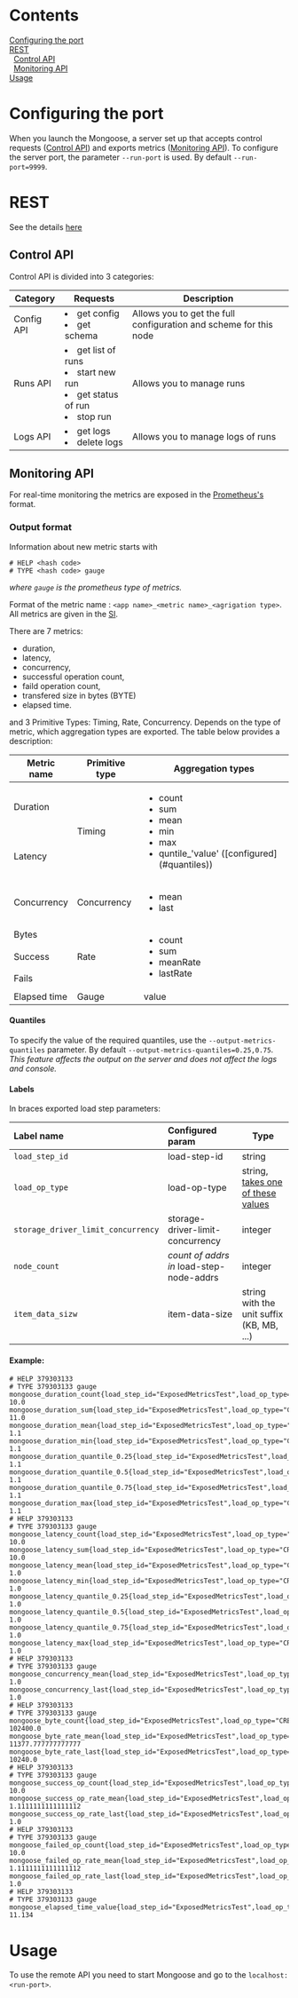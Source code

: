 # Contents

[Configuring the port](#configuring-the-port)<br/>
[REST](#rest)<br/>
&nbsp;&nbsp;[Control API](#control-api)<br/>
&nbsp;&nbsp;[Monitoring API](#monitoring-api)<br/>
[Usage](#usage)<br/>

# Configuring the port

When you launch the Mongoose, a server set up that accepts control requests ([Control API](#control-api)) and exports metrics
([Monitoring API](#monitoring-api)). To configure the server port, the parameter `--run-port` is used.
By default `--run-port=9999`.

# REST

See the details [here](https://app.swaggerhub.com/apis-docs/veronikaKochugova/Mongoose/4.1.0)

## Control API

Control API is divided into 3 categories:

|Category|Requests|Description|
|---|---|---|
|Config API|<li>get config<li>get schema|Allows you to get the full configuration and scheme for this node|
|Runs API|<li>get list of runs<li>start new run<li>get status of run<li>stop run|Allows you to manage runs|
|Logs API|<li>get logs<li>delete logs|Allows you to manage logs of runs|


## Monitoring API
For real-time monitoring the metrics are exposed in the [Prometheus's](https://github.com/prometheus/client_java) format.

### Output format
Information about new metric starts with
`````
# HELP <hash code>
# TYPE <hash code> gauge
`````
*where `gauge` is the prometheus type of metrics.*

Format of the metric name : `<app name>_<metric name>_<agrigation type>`. All metrics are given in the [SI](https://prometheus.io/docs/practices/naming/#base-units).

There are 7 metrics: 
- duration, 
- latency, 
- concurrency, 
- successful operation count, 
- faild operation count, 
- transfered size in bytes (BYTE)
- elapsed time.

and 3 Primitive Types: Timing, Rate, Concurrency. Depends on the type of metric, which aggregation types are exported. The table below provides a description:
  
  <table>
    <thead>
        <tr>
            <th>Metric name</th>
            <th>Primitive type</th>
            <th>Aggregation types</th>
        </tr>
    </thead>
    <tbody>
        <tr>
            <td>Duration</td>
            <td rowspan=2>Timing</td>
            <td rowspan=2> <ul><li>count<li>sum<li>mean<li>min<li>max<li>quntile_'value' ([configured](#quantiles))<ul> </td>
        </tr>
        <tr>
            <td>Latency</td>
        </tr>
        <tr>
            <td>Concurrency</td>
            <td>Concurrency</td>
            <td><ul><li>mean<li>last</td>
        </tr>
        <tr>
            <td>Bytes</td>
            <td rowspan=3>Rate</td>
            <td rowspan=3> <ul><li>count<li>sum<li>meanRate<li>lastRate<ul> </td>
        </tr>
         <tr>
            <td>Success</td>
        </tr>
        <tr>
            <td>Fails</td>
        </tr>
        <tr>
            <td>Elapsed time</td>
            <td>Gauge</td>
            <td>value</td>
        </tr>
    </tbody>
</table>

#### Quantiles
To specify the value of the required quantiles, use the `--output-metrics-quantiles` parameter. By default `--output-metrics-quantiles=0.25,0.75`. *This feature affects the output on the server and does not affect the logs and console.*

#### Labels
In braces exported load step parameters:

|Label name|Configured param|Type|
|:---|:---|---|
|`load_step_id`|load-step-id|string|
|`load_op_type`|load-op-type|string, [takes one of these values](https://github.com/emc-mongoose/mongoose/tree/master/doc/usage/load/operations/types#load-operation-types)|
|`storage_driver_limit_concurrency`|storage-driver-limit-concurrency|integer|
|`node_count`|*count of addrs in* load-step-node-addrs|integer|
|`item_data_sizw`|item-data-size|string with the unit suffix (KB, MB, ...)|

#### Example:

````````````````````````````````
# HELP 379303133 
# TYPE 379303133 gauge
mongoose_duration_count{load_step_id="ExposedMetricsTest",load_op_type="CREATE",storage_driver_limit_concurrency="0",node_count="1",item_data_size="10KB",} 10.0
mongoose_duration_sum{load_step_id="ExposedMetricsTest",load_op_type="CREATE",storage_driver_limit_concurrency="0",node_count="1",item_data_size="10KB",} 11.0
mongoose_duration_mean{load_step_id="ExposedMetricsTest",load_op_type="CREATE",storage_driver_limit_concurrency="0",node_count="1",item_data_size="10KB",} 1.1
mongoose_duration_min{load_step_id="ExposedMetricsTest",load_op_type="CREATE",storage_driver_limit_concurrency="0",node_count="1",item_data_size="10KB",} 1.1
mongoose_duration_quantile_0.25{load_step_id="ExposedMetricsTest",load_op_type="CREATE",storage_driver_limit_concurrency="0",node_count="1",item_data_size="10KB",} 1.1
mongoose_duration_quantile_0.5{load_step_id="ExposedMetricsTest",load_op_type="CREATE",storage_driver_limit_concurrency="0",node_count="1",item_data_size="10KB",} 1.1
mongoose_duration_quantile_0.75{load_step_id="ExposedMetricsTest",load_op_type="CREATE",storage_driver_limit_concurrency="0",node_count="1",item_data_size="10KB",} 1.1
mongoose_duration_max{load_step_id="ExposedMetricsTest",load_op_type="CREATE",storage_driver_limit_concurrency="0",node_count="1",item_data_size="10KB",} 1.1
# HELP 379303133 
# TYPE 379303133 gauge
mongoose_latency_count{load_step_id="ExposedMetricsTest",load_op_type="CREATE",storage_driver_limit_concurrency="0",node_count="1",item_data_size="10KB",} 10.0
mongoose_latency_sum{load_step_id="ExposedMetricsTest",load_op_type="CREATE",storage_driver_limit_concurrency="0",node_count="1",item_data_size="10KB",} 10.0
mongoose_latency_mean{load_step_id="ExposedMetricsTest",load_op_type="CREATE",storage_driver_limit_concurrency="0",node_count="1",item_data_size="10KB",} 1.0
mongoose_latency_min{load_step_id="ExposedMetricsTest",load_op_type="CREATE",storage_driver_limit_concurrency="0",node_count="1",item_data_size="10KB",} 1.0
mongoose_latency_quantile_0.25{load_step_id="ExposedMetricsTest",load_op_type="CREATE",storage_driver_limit_concurrency="0",node_count="1",item_data_size="10KB",} 1.0
mongoose_latency_quantile_0.5{load_step_id="ExposedMetricsTest",load_op_type="CREATE",storage_driver_limit_concurrency="0",node_count="1",item_data_size="10KB",} 1.0
mongoose_latency_quantile_0.75{load_step_id="ExposedMetricsTest",load_op_type="CREATE",storage_driver_limit_concurrency="0",node_count="1",item_data_size="10KB",} 1.0
mongoose_latency_max{load_step_id="ExposedMetricsTest",load_op_type="CREATE",storage_driver_limit_concurrency="0",node_count="1",item_data_size="10KB",} 1.0
# HELP 379303133 
# TYPE 379303133 gauge
mongoose_concurrency_mean{load_step_id="ExposedMetricsTest",load_op_type="CREATE",storage_driver_limit_concurrency="0",node_count="1",item_data_size="10KB",} 1.0
mongoose_concurrency_last{load_step_id="ExposedMetricsTest",load_op_type="CREATE",storage_driver_limit_concurrency="0",node_count="1",item_data_size="10KB",} 1.0
# HELP 379303133 
# TYPE 379303133 gauge
mongoose_byte_count{load_step_id="ExposedMetricsTest",load_op_type="CREATE",storage_driver_limit_concurrency="0",node_count="1",item_data_size="10KB",} 102400.0
mongoose_byte_rate_mean{load_step_id="ExposedMetricsTest",load_op_type="CREATE",storage_driver_limit_concurrency="0",node_count="1",item_data_size="10KB",} 11377.777777777777
mongoose_byte_rate_last{load_step_id="ExposedMetricsTest",load_op_type="CREATE",storage_driver_limit_concurrency="0",node_count="1",item_data_size="10KB",} 10240.0
# HELP 379303133 
# TYPE 379303133 gauge
mongoose_success_op_count{load_step_id="ExposedMetricsTest",load_op_type="CREATE",storage_driver_limit_concurrency="0",node_count="1",item_data_size="10KB",} 10.0
mongoose_success_op_rate_mean{load_step_id="ExposedMetricsTest",load_op_type="CREATE",storage_driver_limit_concurrency="0",node_count="1",item_data_size="10KB",} 1.1111111111111112
mongoose_success_op_rate_last{load_step_id="ExposedMetricsTest",load_op_type="CREATE",storage_driver_limit_concurrency="0",node_count="1",item_data_size="10KB",} 1.0
# HELP 379303133 
# TYPE 379303133 gauge
mongoose_failed_op_count{load_step_id="ExposedMetricsTest",load_op_type="CREATE",storage_driver_limit_concurrency="0",node_count="1",item_data_size="10KB",} 10.0
mongoose_failed_op_rate_mean{load_step_id="ExposedMetricsTest",load_op_type="CREATE",storage_driver_limit_concurrency="0",node_count="1",item_data_size="10KB",} 1.1111111111111112
mongoose_failed_op_rate_last{load_step_id="ExposedMetricsTest",load_op_type="CREATE",storage_driver_limit_concurrency="0",node_count="1",item_data_size="10KB",} 1.0
# HELP 379303133 
# TYPE 379303133 gauge
mongoose_elapsed_time_value{load_step_id="ExposedMetricsTest",load_op_type="CREATE",storage_driver_limit_concurrency="0",node_count="1",item_data_size="10KB",} 11.134
``````````````````````````````````````````````````

# Usage

To use the remote API you need to start Mongoose and go to the `localhost:<run-port>`.
